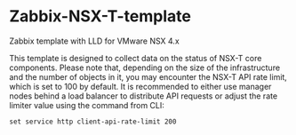 # Zabbix-NSX-T-template
Zabbix template with LLD for VMware NSX 4.x

This template is designed to collect data on the status of NSX-T core components.
Please note that, depending on the size of the infrastructure and the number of objects in it, you may encounter the NSX-T API rate limit, which is set to 100 by default.
It is recommended to either use manager nodes behind a load balancer to distribute API requests or adjust the rate limiter value using the command from CLI:

```
set service http client-api-rate-limit 200
```
